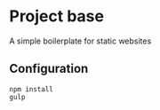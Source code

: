 # Project base

A simple boilerplate for static websites

## Configuration

```console
npm install
gulp
```
